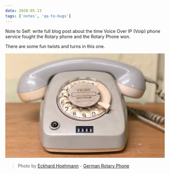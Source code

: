 ```yaml
---
date: 2020-05-13
tags: ['notes', 'qa-to-bugs']
---
```


Note to Self: write full blog post about the time Voice Over IP (Voip) phone service fought the Rotary phone and the Rotary Phone won. 

There are some fun twists and turns in this one. 

![German Rotary Phone](./eckhard-hoehmann-NKKvASHfrG4-unsplash.jpg)

> Photo by [Eckhard Hoehmann](https://unsplash.com/@ecki77) - [German Rotary Phone](https://unsplash.com/photos/NKKvASHfrG4)
